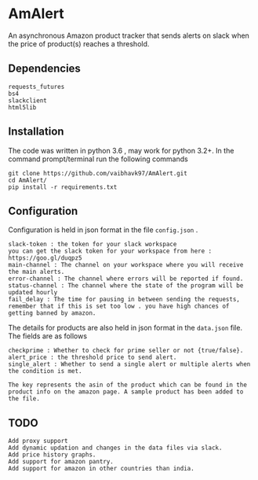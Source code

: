AmAlert
==================

An asynchronous Amazon product tracker that sends alerts on slack when the price of product(s) reaches a threshold.

## Dependencies
```
requests_futures
bs4
slackclient
html5lib
```
## Installation
The code was written in python 3.6 , may work for python 3.2+.
In the command prompt/terminal run the following commands
```
git clone https://github.com/vaibhavk97/AmAlert.git
cd AmAlert/
pip install -r requirements.txt
```
## Configuration
Configuration is held in json format in the file `config.json` . 
```
slack-token : the token for your slack workspace
you can get the slack token for your workspace from here : https://goo.gl/duqpz5
main-channel : The channel on your workspace where you will receive the main alerts.
error-channel : The channel where errors will be reported if found.
status-channel : The channel where the state of the program will be updated hourly
fail_delay : The time for pausing in between sending the requests, remember that if this is set too low . you have high chances of getting banned by amazon.
```

The details for products are also held in json format in the `data.json` file. The fields are as follows
```
checkprime : Whether to check for prime seller or not {true/false}.
alert_price : the threshold price to send alert.
single_alert : Whether to send a single alert or multiple alerts when the condition is met.

The key represents the asin of the product which can be found in the product info on the amazon page. A sample product has been added to the file.

```
## TODO

```
Add proxy support
Add dynamic updation and changes in the data files via slack.
Add price history graphs.
Add support for amazon pantry.
Add support for amazon in other countries than india.
```

